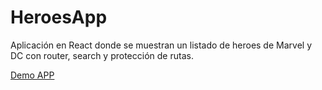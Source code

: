 # HeroesApp

Aplicación en React donde se muestran un listado de heroes de Marvel y DC con router, search y protección de rutas.

[Demo APP](https://www.gumidev.com/projects/heroesApp/index.html)